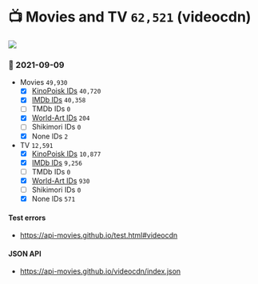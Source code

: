 # :tv: Movies and TV `62,521` (videocdn)

<a href="https://API-Movies.github.io"><img src="https://API-Movies.github.io/banner.png?cache"></a>

### :date: 2021-09-09
- Movies `49,930`
  - [x] <a href="https://API-Movies.github.io/videocdn/movie_kinopoisk_ids.json">KinoPoisk IDs</a> `40,720`
  - [x] <a href="https://API-Movies.github.io/videocdn/movie_imdb_ids.json">IMDb IDs</a> `40,358`
  - [ ] TMDb IDs `0`
  - [x] <a href="https://API-Movies.github.io/videocdn/movie_world_art_ids.json">World-Art IDs</a> `204`
  - [ ] Shikimori IDs `0`
  - [x] None IDs `2`
- TV `12,591`
  - [x] <a href="https://API-Movies.github.io/videocdn/tv_kinopoisk_ids.json">KinoPoisk IDs</a> `10,877`
  - [x] <a href="https://API-Movies.github.io/videocdn/tv_imdb_ids.json">IMDb IDs</a> `9,256`
  - [ ] TMDb IDs `0`
  - [x] <a href="https://API-Movies.github.io/videocdn/tv_world_art_ids.json">World-Art IDs</a> `930`
  - [ ] Shikimori IDs `0`
  - [x] None IDs `571`
#### Test errors
- <a href='https://api-movies.github.io/test.html#videocdn'>https://api-movies.github.io/test.html#videocdn</a>
#### JSON API
- <a href='https://api-movies.github.io/videocdn/index.json'>https://api-movies.github.io/videocdn/index.json</a>
